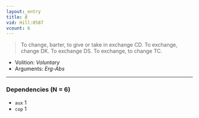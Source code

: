 ```yaml
---
layout: entry
title: རྗེ་
vid: Hill:0587
vcount: 6
---
```

> To change, barter, to give or take in exchange CD\. To exchange, change DK\. To exchange DS\. To exchange, to change TC\.

* Volition: _Voluntary_
* Arguments: _Erg-Abs_

---

### Dependencies (N = 6)
* `aux` 1
* `cop` 1
